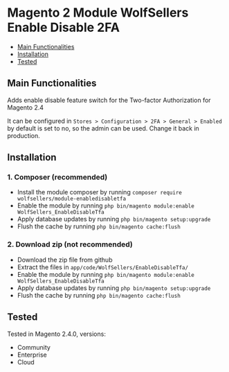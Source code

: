 # Magento 2 Module WolfSellers Enable Disable 2FA

 - [Main Functionalities](#markdown-header-main-functionalities)
 - [Installation](#markdown-header-installation)
 - [Tested](#markdown-header-tested)
    

## Main Functionalities
Adds enable disable feature switch for the Two-factor Authorization for Magento 2.4 

It can be configured in `Stores > Configuration > 2FA > General > Enabled` by default is set to no, so the admin can be used.
Change it back in production.

## Installation

### 1. Composer (recommended)

 - Install the module composer by running `composer require wolfsellers/module-enabledisabletfa`
 - Enable the module by running `php bin/magento module:enable WolfSellers_EnableDisableTfa`
 - Apply database updates by running `php bin/magento setup:upgrade`
 - Flush the cache by running `php bin/magento cache:flush`

### 2. Download zip (not recommended)

 - Download the zip file from github
 - Extract the files in `app/code/WolfSellers/EnableDisableTfa/`
 - Enable the module by running `php bin/magento module:enable WolfSellers_EnableDisableTfa`
 - Apply database updates by running `php bin/magento setup:upgrade`
 - Flush the cache by running `php bin/magento cache:flush`

## Tested

Tested in Magento 2.4.0, versions:
 - Community
 - Enterprise
 - Cloud 
